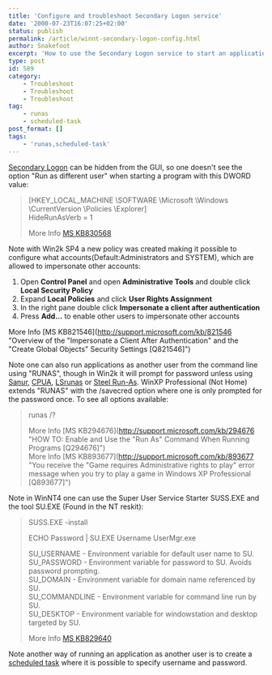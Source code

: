 ```yaml
---
title: 'Configure and troubleshoot Secondary Logon service'
date: '2000-07-23T16:07:25+02:00'
status: publish
permalink: /article/winnt-secondary-logon-config.html
author: Snakefoot
excerpt: 'How to use the Secondary Logon service to start an application with different user credentials.'
type: post
id: 589
category:
    - Troubleshoot
    - Troubleshoot
    - Troubleshoot
tag:
    - runas
    - scheduled-task
post_format: []
tags:
    - 'runas,scheduled-task'
---
```

[Secondary Logon](/article/winnt-services-seclogon.html) can be hidden from the GUI, so one doesn't see the option "Run as different user" when starting a program with this DWORD value:
> \[HKEY\_LOCAL\_MACHINE \\SOFTWARE \\Microsoft \\Windows \\CurrentVersion \\Policies \\Explorer\]  
>  HideRunAsVerb = 1  
>   
>  More Info [MS KB830568](http://support.microsoft.com/kb/830568 "How to disable the Run As feature on a Windows Server 2003-based or on a Windows XP-based computer [Q830568]")

 Note with Win2k SP4 a new policy was created making it possible to configure what accounts(Default:Administrators and SYSTEM), which are allowed to impersonate other accounts:
1. Open **Control Panel** and open **Administrative Tools** and double click **Local Security Policy**
2. Expand **Local Policies** and click **User Rights Assignment**
3. In the right pane double click **Impersonate a client after authentication**
4. Press **Add...** to enable other users to impersonate other accounts
 
 More Info [MS KB821546](http://support.microsoft.com/kb/821546 "Overview of the "Impersonate a Client After Authentication" and the "Create Global Objects" Security Settings [Q821546]")  
  
 Note one can also run applications as another user from the command line using "RUNAS", though in Win2k it will prompt for password unless using [Sanur](http://www.commandline.co.uk/sanur/ "Runas Automation Utility"), [CPUA](http://www.joeware.net/ "Create Process As User - Joe Richards"), [LSrunas](http://www.lansweeper.com/ls/lsrunas.aspx "LanSweeper RunAs") or [Steel Run-As](http://www.steelsonic.com/). WinXP Professional (Not Home) extends "RUNAS" with the /savecred option where one is only prompted for the password once. To see all options available:
> runas /?  
>   
>  More Info [MS KB294676](http://support.microsoft.com/kb/294676 "HOW TO: Enable and Use the "Run As" Command When Running Programs [Q294676]")  
>  More Info [MS KB893677](http://support.microsoft.com/kb/893677 "You receive the "Game requires Administrative rights to play" error message when you try to play a game in Windows XP Professional [Q893677]")

 Note in WinNT4 one can use the Super User Service Starter SUSS.EXE and the tool SU.EXE (Found in the NT reskit):
> SUSS.EXE -install  
>   
>  ECHO Password | SU.EXE Username UserMgr.exe  
>   
>  SU\_USERNAME - Environment variable for default user name to SU.  
>  SU\_PASSWORD - Environment variable for password to SU. Avoids password prompting.  
>  SU\_DOMAIN - Environment variable for domain name referenced by SU.  
>  SU\_COMMANDLINE - Environment variable for command line run by SU.  
>  SU\_DESKTOP - Environment variable for windowstation and desktop targeted by SU.  
>   
>  More Info [MS KB829640](http://support.microsoft.com/kb/829640 "Windows logon dialog box is not available when you run the Super User utility [Q829640]")

 Note another way of running an application as another user is to create a [scheduled task](/article/winnt-services-schedule.html) where it is possible to specify username and password.